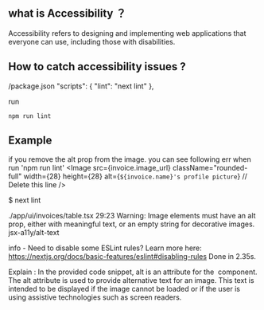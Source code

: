 ## what is Accessibility ？
Accessibility refers to designing and implementing web applications that everyone can use, including those with disabilities.

## How to  catch accessibility issues  ?
/package.json
"scripts": {
    "lint": "next lint"
},


run
```
npm run lint
```

## Example
if you remove the alt prop from the image. you can  see following err when run 'npm run lint'
<Image
  src={invoice.image_url}
  className="rounded-full"
  width={28}
  height={28}
  alt={`${invoice.name}'s profile picture`} // Delete this line
/>

$ next lint

./app/ui/invoices/table.tsx
29:23  Warning: Image elements must have an alt prop, either with meaningful text, or an empty string for decorative images.  jsx-a11y/alt-text

info  - Need to disable some ESLint rules? Learn more here: https://nextjs.org/docs/basic-features/eslint#disabling-rules
Done in 2.35s.

Explain :
In the provided code snippet, alt is an attribute for the <Image> component. The alt attribute is used to provide alternative text for an image. This text is intended to be displayed if the image cannot be loaded or if the user is using assistive technologies such as screen readers.